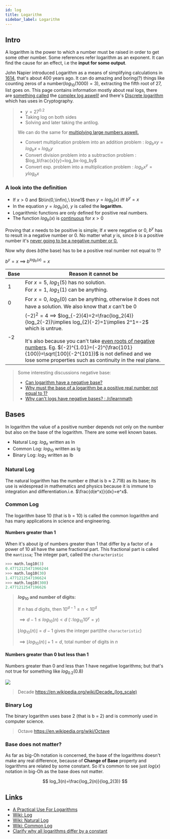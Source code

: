 ```yaml
---
id: log
title: Logarithm
sidebar_label: Logarithm
---
```


## Intro

A logarithm is the power to which a number must be raised in order to get some other number. Some references refer logarithm as an exponent. It can find the cause for an effect, i.e the **input for some output**.

John Napier introduced Logarithm as a means of simplifying calculations in [1614](/docs/notes/history#1614), that's about 400 years ago. It can do amazing and boring(?) things like counting zeros of a number($log_{10}(1000)=3$), extracting the fifth root of 27, list goes on. This page contains information mostly about real logs, there are [something called](https://en.wikipedia.org/wiki/Multivalued_function) the [complex log aswell!](https://en.wikipedia.org/wiki/Complex_logarithm) and there's [Discrete logarithm](https://en.wikipedia.org/wiki/Discrete_logarithm) which has uses in Cryptography.

> - $y=27^{0.2}$
> - Taking log on both sides
> - Solving and later taking the antilog.
>
> We can do the same for [multiplying large numbers aswell.](https://qedinsight.wordpress.com/2011/04/22/a-practical-use-for-logarithms-part-2-how-we-multiplied-large-numbers-40-years-ago-and-how-integral-transforms-use-the-same-basic-idea/)
>
> - Convert multiplication problem into an addition problem : $log_b xy=log_bx+log_by$
> - Convert division problem into a subtraction problem : $log_b\frac{x}{y}=log_bx-log_by$
> - Convert exp. problem into a multiplication problem : $log_bx^y=ylog_bx$

### A look into the definition

- If $x>0$ and $b\in(0,\infin),\ b\ne1$ then $y=log_b(x)$ iff $b^y=x$
- In the equation $y=log_b(x)$, $y$ is called the **logarithm.**
- Logarithmic functions are only defined for positive real numbers.
- The function $log_b(x)$ is [continuous](https://math.stackexchange.com/questions/1133697/how-do-i-prove-using-the-definition-that-the-logarithmic-function-is-continuous) for $x>0$

Proving that $x$ needs to be positive is simple; If $x$ were negative or 0, $b^y$ has to result in a negative number or 0. No matter what $y$ is, since $b$ is a positive number it's [never going to be a negative number or 0.](https://www.youtube.com/watch?v=MuX7T4PM1Mc)

Now why does $b$(the base) has to be a positive real number not equal to 1?

$b^y=x\ \implies\ b^{log_b(x)}=x$

| Base | Reason it cannot be                                                                                                                                                                                                                                                                                                                                                                        |
| ---- | ------------------------------------------------------------------------------------------------------------------------------------------------------------------------------------------------------------------------------------------------------------------------------------------------------------------------------------------------------------------------------------------ |
| 1    | For $x=5$, $log_1(5)$ has no solution.<br/> For $x=1$, $log_1(1)$ can be anything.                                                                                                                                                                                                                                                                                                         |
| 0    | For $x=0$, $log_0(0)$ can be anything, otherwise it does not have a solution. We also know that $x$ can't be $0$                                                                                                                                                                                                                                                                           |
| -2   | $(-2)^2=4$ $\implies$ $log_{-2}(4)=2=\frac{log_2(4)}{log_2(-2)}\implies log_{2}(-2)=1\implies 2^1=-2$ which is untrue.<br/><br/> It's also because you can't take [even roots of negative numbers](https://en.wikipedia.org/wiki/Nth_root). Eg. $(-2)^{1.01}=(-2)^{\frac{101}{100}}=\sqrt[100]{-2^{101}}$ is not defined and we lose some properties such as continuity in the real plane. |

> Some interesting discussions negative base:
>
> - [Can logarithm have a negative base?](https://socratic.org/questions/can-a-logarithm-have-a-negative-base)
> - [Why must the base of a logarithm be a positive real number not equal to 1?](https://math.stackexchange.com/questions/690024/why-must-the-base-of-a-logarithm-be-a-positive-real-number-not-equal-to-1)
> - [Why can't logs have negative bases? : /r/learnmath](https://www.reddit.com/r/learnmath/comments/l948f/why_cant_logs_have_negative_bases/)

## Bases

In logarithm the value of a positive number depends not only on the number but also on the base of the logarithm. There are some well known bases.

- Natural Log: $log_e$ written as ln
- Common Log: $log_{10}$ written as lg
- Binary Log: $log_2$ written as lb

### Natural Log

The natural logarithm has the number e (that is b ≈ 2.718) as its base; its use is widespread in mathematics and physics because it is immune to integration and differentiation.i.e. $\frac{d(e^x)}{dx}=e^x$.

### Common Log

The logarithm base 10 (that is b = 10) is called the common logarithm and has many applications in science and engineering.

#### Numbers greater than 1

When it's about $lg$ of numbers greater than 1 that differ by a factor of a power of 10 all have the same fractional part. This fractional part is called the `mantissa`; The integer part, called the `characteristic`

```python
>>> math.log10(3)
0.47712125471966244
>>> math.log10(30)
1.4771212547196624
>>> math.log10(300)
2.4771212547196626
```

> **$log_{10}$ and number of digits:**
>
> If $n$ has $d$ digits, then $10^{d-1}\leq n<10^{d}$
>
> $\implies d-1\leq log_{10}(n)<d$ $(\because log_{10}10^y=y)$
>
> $\lfloor{log_{10}(n)}\rfloor = d-1$ gives the integer part(the `characteristic`)
>
> $\implies \lfloor{log_{10}(n)}\rfloor + 1 = d$, total number of digits in $n$

#### Numbers greater than 0 but less than 1

Numbers greater than 0 and less than 1 have negative logarithms; but that's not true for something like $log_{0.2}(0.8)$

![](/img/difflogplots.png)

> Decade
> https://en.wikipedia.org/wiki/Decade_(log_scale)

### Binary Log

The binary logarithm uses base 2 (that is b = 2) and is commonly used in computer science.

> Octave
> https://en.wikipedia.org/wiki/Octave

### Base does not matter?

As far as big-Oh notation is concerned, the base of the logarithms doesn't make any real difference, because of **Change of Base** property and logarithms are related by some constant. So it's common to see just $log(x)$ notation in big-Oh as the base does not matter.

$$
log_3(n)=\frac{log_2(n)}{log_2(3)}
$$

## Links

- [A Practical Use For Logarithms](https://qedinsight.wordpress.com/2011/04/17/a-practical-use-for-logarithms/)
- [Wiki: Log](https://en.wikipedia.org/wiki/Logarithm)
- [Wiki: Natural Log](https://en.wikipedia.org/wiki/Natural_logarithm)
- [Wiki: Common Log](https://en.wikipedia.org/wiki/Common_logarithm#Mantissa_and_characteristic)
- [Clarify why all logarithms differ by a constant](https://math.stackexchange.com/questions/14133/clarify-why-all-logarithms-differ-by-a-constant)
